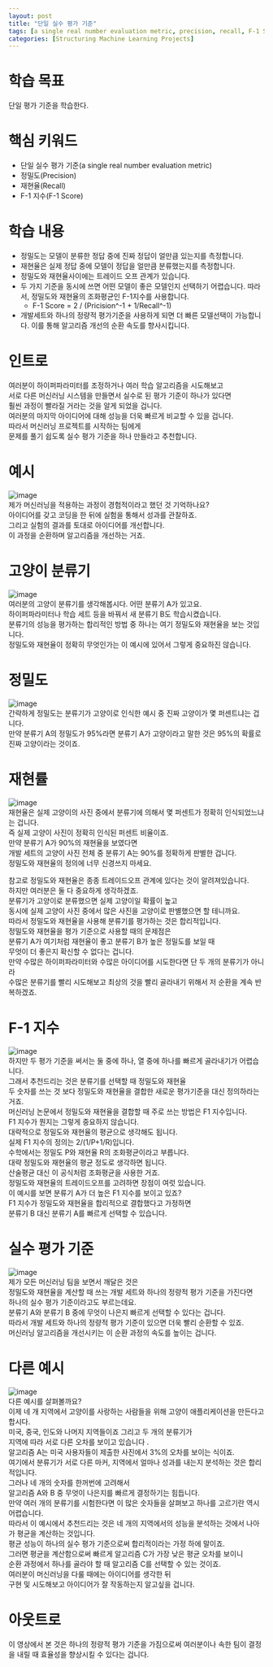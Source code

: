 ```yaml
---
layout: post
title: "단일 실수 평가 기준"
tags: [a single real number evaluation metric, precision, recall, F-1 Score]
categories: [Structuring Machine Learning Projects]
---
```


# 학습 목표
단일 평가 기준을 학습한다.

# 핵심 키워드
* 단일 실수 평가 기준(a single real number evaluation metric)
* 정밀도(Precision)
* 재현율(Recall)
* F-1 지수(F-1 Score)

# 학습 내용
* 정밀도는 모델이 분류한 정답 중에 진짜 정답이 얼만큼 있는지를 측정합니다.
* 재현율은 실제 정답 중에 모델이 정답을 얼만큼 분류했는지를 측정합니다.
* 정밀도와 재현율사이에는 트레이드 오프 관계가 있습니다.
* 두 가지 기준을 동시에 쓰면 어떤 모델이 좋은 모델인지 선택하기 어렵습니다. 따라서, 정밀도와 재현율의 조화평균인 F-1지수를 사용합니다.
  - F-1 Score = 2 / (Pricision^-1 + 1/Recall^-1)
* 개발세트와 하나의 정량적 평가기준을 사용하게 되면 더 빠른 모델선택이 가능합니다. 이를 통해 알고리즘 개선의 순환 속도를 향사시킵니다.

# 인트로
여러분이 하이퍼파라미터를 조정하거나 여러 학습 알고리즘을 시도해보고            
서로 다른 머신러닝 시스템을 만들면서 실수로 된 평가 기준이 하나가 있다면           
훨씬 과정이 빨라질 거라는 것을 알게 되었을 겁니다.       
여러분의 마지막 아이디어에 대해 성능을 더욱 빠르게 비교할 수 있을 겁니다.         
따라서 머신러닝 프로젝트를 시작하는 팀에게         
문제를 풀기 쉽도록 실수 평가 기준을 하나 만들라고 추천합니다.               

# 예시 
![image](https://user-images.githubusercontent.com/50114210/68031173-723cf100-fcfe-11e9-8f24-56a2e15c5383.png)           
제가 머신러닝을 적용하는 과정이 경험적이라고 했던 것 기억하나요?        
아이디어를 갖고 코딩을 한 뒤에 실험을 통해서 성과를 관찰하죠.          
그리고 실험의 결과를 토대로 아이디어를 개선합니다.          
이 과정을 순환하며 알고리즘을 개선하는 거죠.            

# 고양이 분류기
![image](https://user-images.githubusercontent.com/50114210/68031240-9698cd80-fcfe-11e9-9ab5-e1007b2718cc.png)        
여러분의 고양이 분류기를 생각해봅시다. 어떤 분류기 A가 있고요.          
하이퍼파라미터나 학습 세트 등을 바꿔서 새 분류기 B도 학습시켰습니다.         
분류기의 성능을 평가하는 합리적인 방법 중 하나는 여기 정밀도와 재현율을 보는 것입니다.         
정밀도와 재현율이 정확히 무엇인가는 이 예시에 있어서 그렇게 중요하진 않습니다.          

# 정밀도
![image](https://user-images.githubusercontent.com/50114210/68031331-cfd13d80-fcfe-11e9-9344-c7aa940d44cc.png)     
간략하게 정밀도는 분류기가 고양이로 인식한 예시 중 진짜 고양이가 몇 퍼센트냐는 겁니다.           
만약 분류기 A의 정밀도가 95%라면 분류기 A가 고양이라고 말한 것은 95%의 확률로 진짜 고양이라는 것이죠.         

# 재현률
![image](https://user-images.githubusercontent.com/50114210/68031396-eb3c4880-fcfe-11e9-86f9-43103d3352ed.png)       
재현율은 실제 고양이의 사진 중에서 분류기에 의해서 몇 퍼센트가 정확히 인식되었느냐는 겁니다.          
즉 실제 고양이 사진이 정확히 인식된 퍼센트 비율이죠.       
만약 분류기 A가 90%의 재현율을 보였다면        
개발 세트의 고양이 사진 전체 중 분류기 A는 90%를 정확하게 판별한 겁니다.          
정밀도와 재현율의 정의에 너무 신경쓰지 마세요.        


참고로 정밀도와 재현율은 종종 트레이드오프 관계에 있다는 것이 알려져있습니다.         
하지만 여러분은 둘 다 중요하게 생각하겠죠.                         
분류기가 고양이로 분류했으면 실제 고양이일 확률이 높고      
동시에 실제 고양이 사진 중에서 많은 사진을 고양이로 판별했으면 할 테니까요.    
따라서 정밀도와 재현율을 사용해 분류기를 평가하는 것은 합리적입니다.       
정밀도와 재현율을 평가 기준으로 사용할 때의 문제점은           
분류기 A가 여기처럼 재현율이 좋고 분류기 B가 높은 정밀도를 보일 때     
무엇이 더 좋은지 확신할 수 없다는 겁니다.        
만약 수많은 하이퍼파라미터와 수많은 아이디어를 시도한다면 단 두 개의 분류기가 아니라           
수많은 분류기를 빨리 시도해보고 최상의 것을 빨리 골라내기 위해서 저 순환을 계속 반복하겠죠.          

# F-1 지수
![image](https://user-images.githubusercontent.com/50114210/68031637-67cf2700-fcff-11e9-81fc-aa6f0c7a4584.png)         
하지만 두 평가 기준을 써서는 둘 중에 하나, 열 중에 하나를 빠르게 골라내기가 어렵습니다.               
그래서 추천드리는 것은 분류기를 선택할 때 정밀도와 재현율           
두 숫자를 쓰는 것 보다 정밀도와 재현율을 결합한 새로운 평가기준을 대신 정의하라는 거죠.         
머신러닝 논문에서 정밀도와 재현율을 결합할 때 주로 쓰는 방법은 F1 지수입니다.            
F1 지수가 뭔지는 그렇게 중요하지 않습니다.          
대략적으로 정밀도와 재현율의 평균으로 생각해도 됩니다.         
실제 F1 지수의 정의는 2/(1/P+1/R)입니다.          
수학에서는 정밀도 P와 재현율 R의 조화평균이라고 부릅니다.      
대략 정밀도와 재현율의 평균 정도로 생각하면 됩니다.        
산술평균 대신 이 공식처럼 조화평균을 사용한 거죠.          
정밀도와 재현율의 트레이드오프를 고려하면 장점이 여럿 있습니다.         
이 예시를 보면 분류기 A가 더 높은 F1 지수를 보이고 있죠?         
F1 지수가 정밀도와 재현율을 합리적으로 결합했다고 가정하면             
분류기 B 대신 분류기 A를 빠르게 선택할 수 있습니다.          

# 실수 평가 기준
![image](https://user-images.githubusercontent.com/50114210/68031714-8c2b0380-fcff-11e9-823e-f11f17807c6d.png)     
제가 모든 머신러닝 팀을 보면서 깨달은 것은                 
정밀도와 재현율을 계산할 때 쓰는 개발 세트와 하나의 정량적 평가 기준을 가진다면                  
하나의 실수 평가 기준이라고도 부르는데요.      
분류기 A와 분류기 B 중에 무엇이 나은지 빠르게 선택할 수 있다는 겁니다.       
따라서 개발 세트와 하나의 정량적 평가 기준이 있으면 더욱 빨리 순환할 수 있죠.         
머신러닝 알고리즘을 개선시키는 이 순환 과정의 속도를 높이는 겁니다.         

# 다른 예시
![image](https://user-images.githubusercontent.com/50114210/68031878-ddd38e00-fcff-11e9-9a1a-b40f41ee29e2.png)        
다른 예시를 살펴볼까요?     
이제 네 개 지역에서 고양이를 사랑하는 사람들을 위해 고양이 애플리케이션을 만든다고 합시다.        
미국, 중국, 인도와 나머지 지역들이죠 그리고 두 개의 분류기가        
지역에 따라 서로 다른 오차를 보이고 있습니다 .          
알고리즘 A는 미국 사용자들이 제출한 사진에서 3%의 오차를 보이는 식이죠.          
여기에서 분류기가 서로 다른 마커, 지역에서 얼마나 성과를 내는지 분석하는 것은 합리적입니다.         
그러나 네 개의 숫자를 한꺼번에 고려해서         
알고리즘 A와 B 중 무엇이 나은지를 빠르게 결정하기는 힘듭니다.           
만약 여러 개의 분류기를 시험한다면 이 많은 숫자들을 살펴보고 하나를 고르기란 역시 어렵습니다.       
따라서 이 예시에서 추천드리는 것은 네 개의 지역에서의 성능을 분석하는 것에서 나아가 평균을 계산하는 것입니다.        
평균 성능이 하나의 실수 평가 기준으로써 합리적이라는 가정 하에 말이죠.         
그러면 평균을 계산함으로써 빠르게 알고리즘 C가 가장 낮은 평균 오차를 보이니          
순환 과정에서 하나를 골라야 할 때 알고리즘 C를 선택할 수 있는 것이죠.        
여러분이 머신러닝을 다룰 때에는 아이디어를 생각한 뒤         
구현 및 시도해보고 아이디어가 잘 작동하는지 알고싶을 겁니다.     

# 아웃트로
이 영상에서 본 것은 하나의 정량적 평가 기준을 가짐으로써
여러분이나 속한 팀이 결정을 내릴 때 효율성을 향상시킬 수 있다는 겁니다.        

